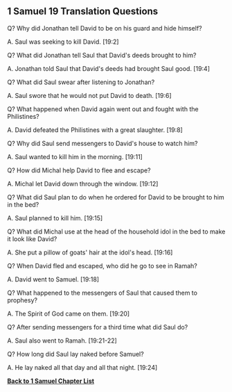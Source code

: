 ## 1 Samuel 19 Translation Questions ##

Q? Why did Jonathan tell David to be on his guard and hide himself?

A. Saul was seeking to kill David. [19:2]

Q? What did Jonathan tell Saul that David's deeds brought to him?

A. Jonathan told Saul that David's deeds had brought Saul good. [19:4]

Q? What did Saul swear after listening to Jonathan?

A. Saul swore that he would not put David to death. [19:6]

Q? What happened when David again went out and fought with the Philistines?

A. David defeated the Philistines with a great slaughter. [19:8]

Q? Why did Saul send messengers to David's house to watch him?

A. Saul wanted to kill him in the morning. [19:11]

Q? How did Michal help David to flee and escape?

A. Michal let David down through the window. [19:12]

Q? What did Saul plan to do when he ordered for David to be brought to him in the bed?

A. Saul planned to kill him. [19:15]

Q? What did Michal use at the head of the household idol in the bed to make it look like David?

A. She put a pillow of goats' hair at the idol's head. [19:16]

Q? When David fled and escaped, who did he go to see in Ramah?

A. David went to Samuel. [19:18]

Q? What happened to the messengers of Saul that caused them to prophesy?

A. The Spirit of God came on them. [19:20]

Q? After sending messengers for a third time what did Saul do?

A. Saul also went to Ramah. [19:21-22]

Q? How long did Saul lay naked before Samuel?

A. He lay naked all that day and all that night. [19:24]

__[Back to 1 Samuel Chapter List](./)__

